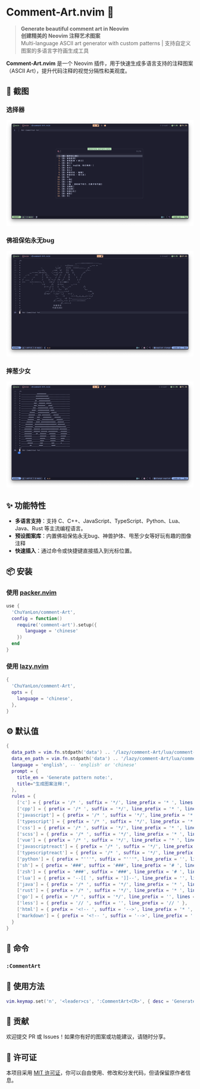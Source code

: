 # Comment-Art.nvim 🎨

> **Generate beautiful comment art in Neovim**  
> **创建精美的 Neovim 注释艺术图案**  
> Multi-language ASCII art generator with custom patterns | 支持自定义图案的多语言字符画生成工具

**Comment-Art.nvim** 是一个 Neovim 插件，用于快速生成多语言支持的注释图案（ASCII Art），提升代码注释的视觉分隔性和美观度。

## 📸 截图

### 选择器
![Comment-Art Screenshot](./static/01.png)

### 佛祖保佑永无bug
![Comment-Art Screenshot](./static/02.png)

### 摔葱少女
![Comment-Art Screenshot](./static/03.png)

## ✨ 功能特性

- **多语言支持**：支持 C、C++、JavaScript、TypeScript、Python、Lua、Java、Rust 等主流编程语言。 
- **预设图案库**：内置佛祖保佑永无bug、神兽护体、甩葱少女等好玩有趣的图像注释
- **快速插入**：通过命令或快捷键直接插入到光标位置。

## 📦 安装

### 使用 [packer.nvim](https://github.com/wbthomason/packer.nvim)

```lua
use {
  'ChuYanLon/comment-Art',
  config = function()
    require('comment-art').setup({
       language = 'chinese'
    })
  end
}
```

### 使用 [lazy.nvim](https://github.com/folke/lazy.nvim)

```lua
{
  'ChuYanLon/comment-Art',
  opts = {
    language = 'chinese',
  },
}
```

## ⚙️ 默认值

```lua
{
  data_path = vim.fn.stdpath('data') .. '/lazy/comment-Art/lua/comment-art/data.txt',
  data_en_path = vim.fn.stdpath('data') .. '/lazy/comment-Art/lua/comment-art/data-en.txt',
  language = 'english', -- 'english' or 'chinese' 
  prompt = {
    title_en = 'Generate pattern note:',
    title="生成图案注释:",
  },
  rules = {
    ['c'] = { prefix = '/* ', suffix = '*/', line_prefix = '* ', lines = true },
    ['cpp'] = { prefix = '/* ', suffix = '*/', line_prefix = '* ', lines = true },
    ['javascript'] = { prefix = '/* ', suffix = '*/', line_prefix = '* ', lines = true },
    ['typescript'] = { prefix = '/* ', suffix = '*/', line_prefix = '* ', lines = true },
    ['css'] = { prefix = '/* ', suffix = '*/', line_prefix = '* ', lines = true },
    ['scss'] = { prefix = '/* ', suffix = '*/', line_prefix = '* ', lines = true },
    ['vue'] = { prefix = '/* ', suffix = '*/', line_prefix = '* ', lines = true },
    ['javascriptreact'] = { prefix = '/* ', suffix = '*/', line_prefix = '* ', lines = true },
    ['typescriptreact'] = { prefix = '/* ', suffix = '*/', line_prefix = '* ', lines = true },
    ['python'] = { prefix = "'''", suffix = "'''", line_prefix = '', lines = true },
    ['sh'] = { prefix = '###', suffix = '###', line_prefix = '# ', lines = true },
    ['zsh'] = { prefix = '###', suffix = '###', line_prefix = '# ', lines = true },
    ['lua'] = { prefix = '--[[ ', suffix = ']]--', line_prefix = '', lines = true },
    ['java'] = { prefix = '/* ', suffix = '*/', line_prefix = '* ', lines = true },
    ['rust'] = { prefix = '/* ', suffix = '*/', line_prefix = '* ', lines = true },
    ['go'] = { prefix = '/* ', suffix = '*/', line_prefix = '', lines = true },
    ['less'] = { prefix = '// ', suffix = '', line_prefix = '// ' },
    ['html'] = { prefix = '<!-- ', suffix = '-->', line_prefix = '* ', lines = true },
    ['markdown'] = { prefix = '<!-- ', suffix = '-->', line_prefix = '', lines = true },
  }
}
```

## 📜 命令

### `:CommentArt`

## 📖 使用方法

```lua
vim.keymap.set('n', '<leader>cs', ':CommentArt<CR>', { desc = 'Generate pattern note' })
```

## 📜 贡献
欢迎提交 PR 或 Issues！如果你有好的图案或功能建议，请随时分享。

## 📄 许可证
本项目采用 [MIT 许可证](./LICENSE)，你可以自由使用、修改和分发代码，但请保留原作者信息。
